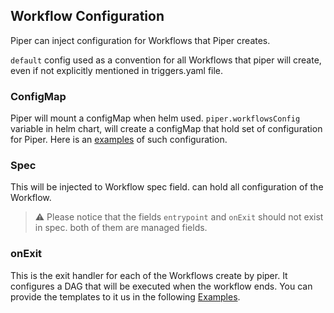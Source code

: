 ## Workflow Configuration

Piper can inject configuration for Workflows that Piper creates.

`default` config used as a convention for all Workflows that piper will create, even if not explicitly mentioned in triggers.yaml file.

### ConfigMap
Piper will mount a configMap when helm used.
`piper.workflowsConfig` variable in helm chart, will create a configMap that hold set of configuration for Piper.
Here is an [examples](https://github.com/quickube/piper/tree/main/examples/config.yaml) of such configuration.

### Spec
This will be injected to Workflow spec field. can hold all configuration of the Workflow. 
> :warning: Please notice that the fields `entrypoint` and `onExit` should not exist in spec. both of them are managed fields.

### onExit
This is the exit handler for each of the Workflows create by piper. 
It configures a DAG that will be executed when the workflow ends. 
You can provide the templates to it us in the following [Examples](https://github.com/quickube/piper/tree/main/examples/config.yaml).